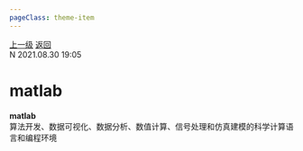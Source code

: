 ```yaml
---
pageClass: theme-item
---
```

<div class="extend-header">
    <div class="info">
        <div class="record">
            <a class="back" href="./">上一级</a>
            <a class="back" href="./">返回</a>
        </div>        
        <div class="mini">
            <span>N 2021.08.30 19:05</span>
        </div>
    </div>
    <div class="content"></div>
</div>
<div class="content-header">
<h1>matlab</h1><strong>matlab</strong>
<summary class="desc">算法开发、数据可视化、数据分析、数值计算、信号处理和仿真建模的科学计算语言和编程环境</summary>
</div>
<div class="static-content">


</div>